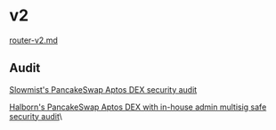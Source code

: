 # v2

[router-v2.md](router-v2)

## Audit

[Slowmist's PancakeSwap Aptos DEX security audit](https://github.com/slowmist/Knowledge-Base/blob/master/open-report-V2/smart-contract/SlowMist%20Audit%20Report%20-%20PancakeSwap\_MOVE\_en-us.pdf)

<!-- TODO -->
<!-- [OtterSec's PancakeSwap Aptos DEX security audit](/OtterSec_Audit_Report_PancakeSwap_Swap_Move.pdf): -->


[Halborn's PancakeSwap Aptos DEX with in-house admin multisig safe security audit](https://github.com/HalbornSecurity/PublicReports/blob/master/Move%20Smart%20Contract%20Audits/PancakeSwap\_Aptos\_DEX\_Move\_Smart\_Contract\_Security\_Audit\_Report\_Halborn\_Final.pdf)\
